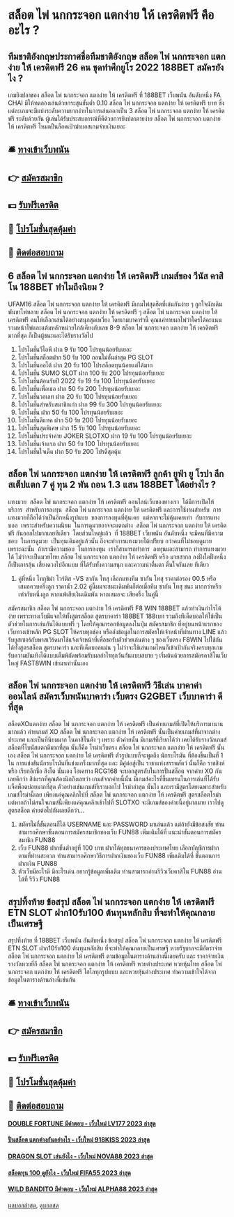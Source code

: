 # สล็อต ไพ่ นกกระจอก แตกง่าย ให้ เครดิตฟรี คืออะไร ?
## ทีมชาติอังกฤษประกาศชื่อทีมชาติอังกฤษ สล็อต ไพ่ นกกระจอก แตกง่าย ให้ เครดิตฟรี 26 คน ชุดทำศึกยูโร 2022 188BET สมัครยังไง ?
เกมยิงปลาของ สล็อต ไพ่ นกกระจอก แตกง่าย ให้ เครดิตฟรี ที่ 188BET เว็บพนัน อันดับหนึ่ง FA CHAI มีให้ทดลองเล่นด้วยกระสุนขั้นต่ำ 0.10 สล็อต ไพ่ นกกระจอก แตกง่าย ให้ เครดิตฟรี บาท ซึ่งแต่ละเกมจะมีแบ่งระดับความยากง่ายในการเล่นออกเป็น 3 สล็อต ไพ่ นกกระจอก แตกง่าย ให้ เครดิตฟรี ระดับด้วยกัน ผู้เล่นได้รับประสบการณ์ที่ดีด้วยการยิงปลาตายง่าย สล็อต ไพ่ นกกระจอก แตกง่าย ให้ เครดิตฟรี โหมดปืนล็อคเป้าฆ่าบอสเกมจ่ายเงินเยอะ

## 🛎 [ทางเข้าเว็บพนัน](https://bit.ly/3SdLNi2)
## 👉 [สมัครสมาชิก](https://bit.ly/3SdLNi2)
## 💵 [รับฟรีเครดิต](https://bit.ly/3dyRKHj)
## 👑 [โปรโมชั่นสุดคุ้มค่า](https://bit.ly/3dyRKHj)
## 📱 [ติดต่อสอบถาม](https://bit.ly/3dyRKHj)

## 6 สล็อต ไพ่ นกกระจอก แตกง่าย ให้ เครดิตฟรี เกมส์ของ วีนัส คาสิโน 188BET ทำไมถึงนิยม ?
UFAM16 สล็อต ไพ่ นกกระจอก แตกง่าย ให้ เครดิตฟรี มีเกมไพ่สุดฮิตที่เล่นกันง่าย ๆ ถูกใจนักเดิมพันขาไพ่หลาย สล็อต ไพ่ นกกระจอก แตกง่าย ให้ เครดิตฟรี ๆ สล็อต ไพ่ นกกระจอก แตกง่าย ให้ เครดิตฟรี คนให้เลือกเล่นได้อย่างสนุกสุดเหวี่ยง โดยเกมบาคาร่านี้ คุณแค่ทายผลไพ่ว่าใครได้คะแนนรวมหน้าไพ่และแต้มหลักหน่วยใกล้เคียงกับเลข 8-9 สล็อต ไพ่ นกกระจอก แตกง่าย ให้ เครดิตฟรี มากที่สุด ก็เป็นผู้ชนะและได้รับรางวัลไป
1. โปรโมชั่นวีไอพี ฝาก 9 รับ 100 โปรทุนน้อยรับเยอะ
2. โปรโมชั่นสล็อตฝาก 50 รับ 100 ถอนไม่อั้นล่าสุด PG SLOT
3. โปรโมชั่นออโต้ ฝาก 20 รับ 100 โปรสล็อตทุนน้อยแต่ได้มาก
4. โปรโมชั่น SUMO SLOT ฝาก 100 รับ 200 โปรทุนน้อยรับเยอะ
5. โปรโมชั่นต้อนรับปี 2022 รับ 19 รับ 100 โปรทุนน้อยรับเยอะ
6. โปรโมชั่นเพื่อเธอ ฝาก 50 รับ 200 โปรทุนน้อยรับเยอะ
7. โปรโมชั่นวอเลท ฝาก 20 รับ 100 โปรทุนน้อยรับเยอะ
8. โปรโมชั่นสำหรับสมาชิกเก่า ฝาก 99 รับ 300 โปรทุนน้อยรับเยอะ
9. โปรโมชั่น ฝาก 50 รับ 100 โปรทุนน้อยรับเยอะ
10. โปรโมชั่นดีแทค ฝาก 50 รับ 200 โปรทุนน้อยรับเยอะ
11. โปรโมชั่นสุดพิเศษ ฝาก 15 รับ 100 โปรทุนน้อยรับเยอะ
12. โปรโมชั่นประจำค่าย JOKER SLOTXO ฝาก 19 รับ 100 โปรทุนน้อยรับเยอะ
13. โปรโมชั่นเจ้าแรก ฝาก 50 รับ 100 โปรทุนน้อยรับเยอะ
14. โปรโมชั่นใจเด็ด ฝาก 50 รับ 200 โปรดีสุดคุ้ม

## สล็อต ไพ่ นกกระจอก แตกง่าย ให้ เครดิตฟรี ลูกค้า ยูฟ่า ยู โรปา ลีก สเต็ปแตก 7 คู่ ทุน 2 พัน ถอน 1.3 แสน 188BET ได้อย่างไร ?
แทงมวย  สล็อต ไพ่ นกกระจอก แตกง่าย ให้ เครดิตฟรี ออนไลน์เว็บของทางเรา  ได้มีการเปิดให้บริการ  สำหรับการลงทุน  สล็อต ไพ่ นกกระจอก แตกง่าย ให้ เครดิตฟรี และการใช้งานสำหรับ  การแทงมวยก็ถือได้ว่าเป็นอีกหนึ่งรูปแบบ  ของการลงทุนที่คุ้นเคย  แต่หากจะไม่คุ้นเคยเท่า  กับการแทงบอล  เพราะสำหรับความนิยม  ในการดูมวยอาจจะแตกต่าง  สล็อต ไพ่ นกกระจอก แตกง่าย ให้ เครดิตฟรี กันออกไปมากเลยทีเดียว  โดยส่วนใหญ่แล้ว  ที่ 188BET เว็บพนัน อันดับหนึ่ง จะมีคนที่มีความชอบ  ในการดูมวย  เป็นทุนเดิมอยู่แล้วนั้น ถึงจะทำการแทงมวยได้เปรียบ กว่าคนที่ไม่ชอบดูมวย  เพราะฉะนั้น  ถ้าเรามีความชอบ  ในการลงทุน  เราก็สามารถทำการ  ลงทุนและสามารถ ทำการแทงมวยได้ ไม่ว่าจะเป็นมวยไทย สล็อต ไพ่ นกกระจอก แตกง่าย ให้ เครดิตฟรี หรือ มวยสากล ลงฝั่งใดฝั่งหนึ่ง ก็เป็นการลุ้น เสี่ยงดวงไปอีกแบบ ที่ได้รับทั้งความสนุก และความน่าตื่นตา ตื่นใจกันเลย ทีเดียว
1. คู่ที่หนึ่ง โทกุชิม่า โวร์ติส -VS ซากัน โทสุ เลือกแทงทีม ซากัน โทสุ ราคาต่อรอง 00.5 หรือเสมอควบครึ่งลูก ราคาน้ำ 2.02 คู่นี้ผมจะชนะเดิมพันก็ต่อเมื่อทีม ซากัน โทสุ ชนะ มากกว่าหรือเท่ากับหนึ่งลูก หากแพ้เสียเงินเดิมพัน หากเสมอจะ เสียครึ่ง ในคู่นี้

สมัครสมาชิก สล็อต ไพ่ นกกระจอก แตกง่าย ให้ เครดิตฟรี F8 WIN 188BET แล้วทำเงินกำไรได้ง่าย เพราะทางเว็บมีแจกให้ทั้งสูตรสล็อต สูตรบาคาร่า 188BET 188เบท รวมถึงทีเด็ดบอลให้ใช้เป็นตัวช่วยในการเล่นกันได้แบบฟรี ๆ โดยให้คุณกรอกข้อมูลลงในปุ่ม สมัครสมาชิก ที่อยู่บนหน้าแรกของเว็บทางเข้าหลัก PG SLOT ให้ครบทุกช่อง หรือส่งข้อมูลในการสมัครให้เจ้าหน้าที่ผ่านทาง LINE แล้วรับยูสเซอร์กับพาสเวิร์ดมาใช้แจ้งเจ้าหน้าที่เพื่อขอรับตัวช่วยเล่นต่าง ๆ ของเว็บตรง F8WIN ไปใช้กันได้ทั้งสูตรสล็อต สูตรบาคาร่า และทีเด็ดบอลแม่น ๆ ไม่ว่าจะใช้เล่นเกมไหนก็เข้าเป้ากันจริงครบทุกเกม รับความบันเทิงได้แบบเต็มพิกัดพร้อมรับผลกำไรทุกวันกันแบบสบาย ๆ เริ่มต้นด้วยการสมัครคาสิโนเว็บใหญ่ FAST8WIN เข้ามาเท่านั้นเอง

## สล็อต ไพ่ นกกระจอก แตกง่าย ให้ เครดิตฟรี วิธีเล่น บาคาค่าออนไลน์ สมัครเว็บพนันบาคาร่า เว็บตรง G2GBET เว็บบาคาร่า ดีที่สุด
สล็อตXOแตกง่าย สล็อต ไพ่ นกกระจอก แตกง่าย ให้ เครดิตฟรี เป็นค่ายเกมส์ที่เปิดให้บริการมานานมากแล้ว ค่ายเกมส์ XO สล็อต ไพ่ นกกระจอก แตกง่าย ให้ เครดิตฟรี นั้นเป็นค่ายเกมส์ที่มาจากต่างประเทศ และเป็นที่นิยมมาก ในคาสิโนดัง ๆ เพราะ ตัวค่ายนั้น มีเกมส์ที่เรียกได้ว่า เคยได้รับรางวัลเกมส์สล็อตที่โบนัสแตกดีมากที่สุด นั้นก็คือ โรม่าเว็บตรง สล็อต ไพ่ นกกระจอก แตกง่าย ให้ เครดิตฟรี นั้นเอง สล็อต ไพ่ นกกระจอก แตกง่าย ให้ เครดิตฟรี ตัวรูปแบบก็จะพูดถึง นักรบโรมัน ที่ต้องขึ้นเป็นที่ 1 ใน การแข่งขันนักรบโรมันที่แข่งแกร็งมากที่สุด และ มีคู่ต่อสู่เป็น ราชาแห่งสรรพสัตว์ นั้นก็คือ ราชสิงห์ หรือ เรียกอีกชื่อ สิงโต นั้นเอง โอเคทาง RCG168 จะบอกสูตรลับในการปั่นสล็อต จากค่าย XO กันเลยดีกว่า สิง่แรกที่คุณต้องนึกถึงเลยว่า เกมส์จากค่ายนี้นั้น มีเกมส์อะไรที่ขึ้นเทรนในการเล่นที่ได้รับแจ็คพ็อตบ่อยมากที่สุด ตัวอย่างเช่นเกมส์ที่เราบอกไป โรม่าล่าสุด นั้นไง และเรามีสูตรโดยเฉพาะสำหรับเกมส์โรม่านี้เลย เพียงแค่คุณคลิกไปที่ สล็อต ไพ่ นกกระจอก แตกง่าย ให้ เครดิตฟรี สูตรสล็อตโรม่า แต่หากถ้าไม่สนใจเกมส์นี้เพียงแค่คุณคลิกเช้าไปที่ SLOTXO จะมีเกมส์ของค่ายนี้อยู่มากมาย เราไปดู สูตรสล็อต ค่ายต่อไปกันเลยดีกว่า…
1. สมัครไม่กี่ขั้นตอนก็ได้ USERNAME และ PASSWORD มาเล่นแล้ว แต่ถ้ายังมีข้อสงสัย ท่านสามารถศึกษาขั้นตอนการสมัครสมาชิกของเว็บ FUN88 เพิ่มเติมได้ที่ แนะนำขั้นตอนการสมัครสมาชิก FUN88
2. เว็บ FUN88 ฝากขั้นต่ำอยู่ที่ 100 บาท ฝากได้ทุกธนาคารของประเทศไทย เลือกบัญชีการฝากตามที่ท่านสะดวก ท่านสามารถศึกษาวิธีการฝากเงินของเว็บ FUN88 เพิ่มเติมได้ที่ ขั้นตอนการฝากเงิน FUN88
3. ตัวเว็บมีอะไรดี มีอะไรเด่น อยากรู้ข้อมูลเพิ่มเติม ท่านสามารถอ่านรีวิวเว็บคาสิโน FUN88 อ่านได้ที่ รีวิว FUN88

## สรุปทิ้งท้าย ข้อสรุป สล็อต ไพ่ นกกระจอก แตกง่าย ให้ เครดิตฟรี ETN SLOT ฝาก10รับ100 ต้นทุนหลักสิบ ที่จะทำให้คุณกลายเป็นเศรษฐี
สรุปทิ้งท้าย ที่ 188BET เว็บพนัน อันดับหนึ่ง ข้อสรุป สล็อต ไพ่ นกกระจอก แตกง่าย ให้ เครดิตฟรี ETN SLOT ฝาก10รับ100 ต้นทุนหลักสิบ ที่จะทำให้คุณกลายเป็นเศรษฐี หวยรัฐบาลจะมีอัตราจ่าย สล็อต ไพ่ นกกระจอก แตกง่าย ให้ เครดิตฟรี ตามข้อมูลในตารางด้านล่างนี้เลยครับ
และ ราคาจ่ายเงินรางวัลหวยยี่กี สล็อต ไพ่ นกกระจอก แตกง่าย ให้ เครดิตฟรี หวยต่างประเทศ หวยหุ้นไทย สล็อต ไพ่ นกกระจอก แตกง่าย ให้ เครดิตฟรี ไฮโลทุกรูปแบบ และหวยหุ้นต่างประเทศ ทำความเข้าใจได้จากข้อมูลในตารางด้านล่างนี้เช่นกัน

## 🛎 [ทางเข้าเว็บพนัน](https://bit.ly/3SdLNi2)
## 👉 [สมัครสมาชิก](https://bit.ly/3SdLNi2)
## 💵 [รับฟรีเครดิต](https://bit.ly/3dyRKHj)
## 👑 [โปรโมชั่นสุดคุ้มค่า](https://bit.ly/3dyRKHj)
## 📱 [ติดต่อสอบถาม](https://bit.ly/3dyRKHj)

#### [DOUBLE FORTUNE มีคำตอบ - เว็บใหม่ LV177 2023 ล่าสุด](https://atom.io/themes/double%20fortune%20มีคำตอบ%20-%20เว็บใหม่%20lv177%202023%20ล่าสุด)
#### [ปั่นสล็อต แตกต่างกันอย่างไร - เว็บใหม่ 918KISS 2023 ล่าสุด](https://atom.io/themes/ปั่นสล็อต%20แตกต่างกันอย่างไร%20-%20เว็บใหม่%20918kiss%202023%20ล่าสุด)
#### [DRAGON SLOT เล่นยังไง - เว็บใหม่ NOVA88 2023 ล่าสุด](https://atom.io/themes/dragon%20slot%20เล่นยังไง%20-%20เว็บใหม่%20nova88%202023%20ล่าสุด)
#### [สล็อตทุน 100 ดูยังไง - เว็บใหม่ FIFA55 2023 ล่าสุด](https://atom.io/themes/สล็อตทุน%20100%20ดูยังไง%20-%20เว็บใหม่%20fifa55%202023%20ล่าสุด)
#### [WILD BANDITO มีคำตอบ - เว็บใหม่ ALPHA88 2023 ล่าสุด](https://atom.io/themes/wild%20bandito%20มีคำตอบ%20-%20เว็บใหม่%20alpha88%202023%20ล่าสุด)

[ผลบอลล่าสุด](https://siamsport.tv "ผลบอลล่าสุด"), [ดูบอลสด](https://siamsport.tv/ดูบอลสด "ดูบอลสด")